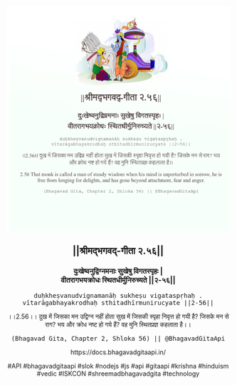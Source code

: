 <img src="../../asset/BG_2_56.png"/>
<center><h2>||श्रीमद्‍भगवद्‍-गीता २.५६||</h2>
<h3>दुःखेष्वनुद्विग्नमनाः सुखेषु विगतस्पृहः |<br/>वीतरागभयक्रोधः स्थितधीर्मुनिरुच्यते ||२-५६||</h3>
<pre>duḥkheṣvanudvignamanāḥ sukheṣu vigataspṛhaḥ .<br/>vītarāgabhayakrodhaḥ sthitadhīrmunirucyate ||2-56||</pre>
<p>।।2.56।। दुख में जिसका मन उद्विग्न नहीं होता सुख में जिसकी स्पृहा निवृत्त हो गयी है? जिसके मन से राग? भय और क्रोध नष्ट हो गये हैं? वह मुनि स्थितप्रज्ञ कहलाता है।।</p>
<pre>(Bhagavad Gita, Chapter 2, Shloka 56) || @BhagavadGitaApi</pre><p>https://docs.bhagavadgitaapi.in/</p><p>#API #bhagavadgitaapi #slok #nodejs #js #api #gitaapi #krishna #hinduism #vedic #ISKCON #shreemadbhagavadgita #technology</p></center>